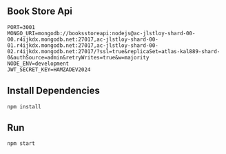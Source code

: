 ##  Book Store Api

```
PORT=3001
MONGO_URI=mongodb://booksstoreapi:nodejs@ac-jlstloy-shard-00-00.r4ijkdx.mongodb.net:27017,ac-jlstloy-shard-00-01.r4ijkdx.mongodb.net:27017,ac-jlstloy-shard-00-02.r4ijkdx.mongodb.net:27017/?ssl=true&replicaSet=atlas-kal889-shard-0&authSource=admin&retryWrites=true&w=majority
NODE_ENV=development
JWT_SECRET_KEY=HAMZADEV2024
```

## Install Dependencies
```
npm install
```

## Run
```
npm start
```

